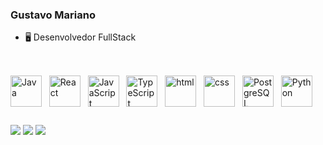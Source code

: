 ### Gustavo Mariano

- 🖥 Desenvolvedor FullStack

##

<div style="display: inline_block">
  <br>
  <img align="center" alt="Java" class="logo" height="50" width="50" src="https://cdn.jsdelivr.net/gh/devicons/devicon/icons/java/java-original-wordmark.svg" />&nbsp;&nbsp;
  <img align="center" alt="React" class="logo" height="50" width="50" src="https://cdn.jsdelivr.net/gh/devicons/devicon/icons/react/react-original-wordmark.svg" />&nbsp;&nbsp;
  <img align="center" alt="JavaScript" class="logo" height="50" width="50" src="https://cdn.jsdelivr.net/gh/devicons/devicon/icons/javascript/javascript-original.svg" />&nbsp;&nbsp;
  <img align="center" alt="TypeScript" class="logo" height="50" width="50" src="https://cdn.jsdelivr.net/gh/devicons/devicon/icons/typescript/typescript-original.svg" />&nbsp;&nbsp;
  <img align="center" alt="html" class="logo" height="50" width="50" src="https://cdn.jsdelivr.net/gh/devicons/devicon/icons/html5/html5-plain-wordmark.svg"/>&nbsp;&nbsp;
  <img align="center" alt="css" class="logo" height="50" width="50" src="https://cdn.jsdelivr.net/gh/devicons/devicon/icons/css3/css3-plain-wordmark.svg"/>&nbsp;&nbsp;
  <img align="center" alt="PostgreSQL" class="logo" height="50" width="50" src="https://cdn.jsdelivr.net/gh/devicons/devicon/icons/postgresql/postgresql-plain-wordmark.svg" />&nbsp;&nbsp;
  <img align="center" alt="Python" class="logo" height="50" width="50" src="https://cdn.jsdelivr.net/gh/devicons/devicon/icons/python/python-original-wordmark.svg" />&nbsp;&nbsp;

</div>



 
 ##
 
 <div>
 <a href="https://instagram.com/gustav.mariano" target="_blank"><img src="https://img.shields.io/badge/-Instagram-%23E4405F?style=for-the-badge&logo=instagram&logoColor=white" target="_blank"></a>
 <a href = "mailto:gustavomariano2001@hotmail.com"><img src="https://img.shields.io/badge/Gmail-D14836?style=for-the-badge&logo=gmail&logoColor=white" target="_blank"></a>
  <a href="https://www.linkedin.com/in/gustav-mariano/" target="_blank"><img src="https://img.shields.io/badge/-LinkedIn-%230077B5?style=for-the-badge&logo=linkedin&logoColor=white" target="_blank"></a>
 
 </div>
 
